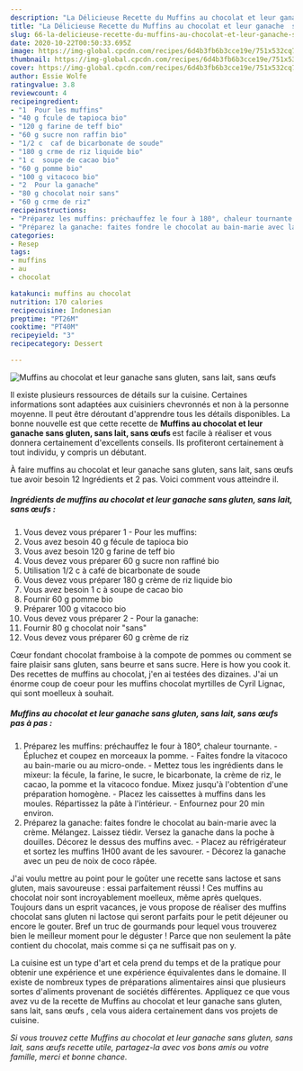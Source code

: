 ```yaml
---
description: "La Délicieuse Recette du Muffins au chocolat et leur ganache  sans gluten, sans lait, sans œufs "
title: "La Délicieuse Recette du Muffins au chocolat et leur ganache  sans gluten, sans lait, sans œufs "
slug: 66-la-delicieuse-recette-du-muffins-au-chocolat-et-leur-ganache-sans-gluten-sans-lait-sans-oufs
date: 2020-10-22T00:50:33.695Z
image: https://img-global.cpcdn.com/recipes/6d4b3fb6b3cce19e/751x532cq70/muffins-au-chocolat-et-leur-ganache-sans-gluten-sans-lait-sans-oeufs-photo-principale-de-la-recette.jpg
thumbnail: https://img-global.cpcdn.com/recipes/6d4b3fb6b3cce19e/751x532cq70/muffins-au-chocolat-et-leur-ganache-sans-gluten-sans-lait-sans-oeufs-photo-principale-de-la-recette.jpg
cover: https://img-global.cpcdn.com/recipes/6d4b3fb6b3cce19e/751x532cq70/muffins-au-chocolat-et-leur-ganache-sans-gluten-sans-lait-sans-oeufs-photo-principale-de-la-recette.jpg
author: Essie Wolfe
ratingvalue: 3.8
reviewcount: 4
recipeingredient:
- "1  Pour les muffins"
- "40 g fcule de tapioca bio"
- "120 g farine de teff bio"
- "60 g sucre non raffin bio"
- "1/2 c  caf de bicarbonate de soude"
- "180 g crme de riz liquide bio"
- "1 c  soupe de cacao bio"
- "60 g pomme bio"
- "100 g vitacoco bio"
- "2  Pour la ganache"
- "80 g chocolat noir sans"
- "60 g crme de riz"
recipeinstructions:
- "Préparez les muffins: préchauffez le four à 180°, chaleur tournante. Épluchez et coupez en morceaux la pomme. Faites fondre la vitacoco au bain-marie ou au micro-onde.  Mettez tous les ingrédients dans le mixeur: la fécule, la farine, le sucre, le bicarbonate, la crème de riz, le cacao, la pomme et la vitacoco fondue. Mixez jusqu&#39;à l&#39;obtention d&#39;une préparation homogène.  Placez les caissettes à muffins dans les moules. Répartissez la pâte à l&#39;intérieur.  Enfournez pour 20 min environ."
- "Préparez la ganache: faites fondre le chocolat au bain-marie avec la crème. Mélangez. Laissez tiédir. Versez la ganache dans la poche à douilles. Décorez le dessus des muffins avec. Placez au réfrigérateur et sortez les muffins 1H00 avant de les savourer. Décorez la ganache avec un peu de noix de coco râpée."
categories:
- Resep
tags:
- muffins
- au
- chocolat

katakunci: muffins au chocolat 
nutrition: 170 calories
recipecuisine: Indonesian
preptime: "PT26M"
cooktime: "PT40M"
recipeyield: "3"
recipecategory: Dessert

---
```



![Muffins au chocolat et leur ganache  sans gluten, sans lait, sans œufs ](https://img-global.cpcdn.com/recipes/6d4b3fb6b3cce19e/751x532cq70/muffins-au-chocolat-et-leur-ganache-sans-gluten-sans-lait-sans-oeufs-photo-principale-de-la-recette.jpg)

Il existe plusieurs ressources de détails sur la cuisine. Certaines informations sont adaptées aux cuisiniers chevronnés et non à la personne moyenne. Il peut être déroutant d'apprendre tous les détails disponibles. La bonne nouvelle est que cette recette de <strong> Muffins au chocolat et leur ganache  sans gluten, sans lait, sans œufs  </strong> est facile à réaliser et vous donnera certainement d'excellents conseils. Ils profiteront certainement à tout individu, y compris un débutant.

<!--inarticleads1-->

À faire muffins au chocolat et leur ganache  sans gluten, sans lait, sans œufs  tue avoir besoin 12 Ingrédients et 2 pas. Voici comment vous atteindre il.

##### Ingrédients de muffins au chocolat et leur ganache  sans gluten, sans lait, sans œufs  :

1. Vous devez vous préparer 1 - Pour les muffins:
1. Vous avez besoin 40 g fécule de tapioca bio
1. Vous avez besoin 120 g farine de teff bio
1. Vous devez vous préparer 60 g sucre non raffiné bio
1. Utilisation 1/2 c à café de bicarbonate de soude
1. Vous devez vous préparer 180 g crème de riz liquide bio
1. Vous avez besoin 1 c à soupe de cacao bio
1. Fournir 60 g pomme bio
1. Préparer 100 g vitacoco bio
1. Vous devez vous préparer 2 - Pour la ganache:
1. Fournir 80 g chocolat noir &#34;sans&#34;
1. Vous devez vous préparer 60 g crème de riz


Cœur fondant chocolat framboise à la compote de pommes ou comment se faire plaisir sans gluten, sans beurre et sans sucre. Here is how you cook it. Des recettes de muffins au chocolat, j&#39;en ai testées des dizaines. J&#39;ai un énorme coup de coeur pour les muffins chocolat myrtilles de Cyril Lignac, qui sont moelleux à souhait. 

<!--inarticleads2-->

##### Muffins au chocolat et leur ganache  sans gluten, sans lait, sans œufs  pas à pas :

1. Préparez les muffins: préchauffez le four à 180°, chaleur tournante. - Épluchez et coupez en morceaux la pomme. - Faites fondre la vitacoco au bain-marie ou au micro-onde.  - Mettez tous les ingrédients dans le mixeur: la fécule, la farine, le sucre, le bicarbonate, la crème de riz, le cacao, la pomme et la vitacoco fondue. Mixez jusqu&#39;à l&#39;obtention d&#39;une préparation homogène.  - Placez les caissettes à muffins dans les moules. Répartissez la pâte à l&#39;intérieur.  - Enfournez pour 20 min environ.
1. Préparez la ganache: faites fondre le chocolat au bain-marie avec la crème. Mélangez. Laissez tiédir. Versez la ganache dans la poche à douilles. Décorez le dessus des muffins avec. - Placez au réfrigérateur et sortez les muffins 1H00 avant de les savourer. - Décorez la ganache avec un peu de noix de coco râpée.


J&#39;ai voulu mettre au point pour le goûter une recette sans lactose et sans gluten, mais savoureuse : essai parfaitement réussi ! Ces muffins au chocolat noir sont incroyablement moelleux, même après quelques. Toujours dans un esprit vacances, je vous propose de réaliser des muffins chocolat sans gluten ni lactose qui seront parfaits pour le petit déjeuner ou encore le gouter. Bref un truc de gourmands pour lequel vous trouverez bien le meilleur moment pour le déguster ! Parce que non seulement la pâte contient du chocolat, mais comme si ça ne suffisait pas on y. 

<!--inarticleads1-->

<p>
La cuisine est un type d'art et cela prend du temps et de la pratique pour obtenir une expérience et une expérience équivalentes dans le domaine. Il existe de nombreux types de préparations alimentaires ainsi que plusieurs sortes d'aliments provenant de sociétés différentes. Appliquez ce que vous avez vu de la recette de Muffins au chocolat et leur ganache  sans gluten, sans lait, sans œufs , cela vous aidera certainement dans vos projets de cuisine.
</p>

<p>
<i>Si vous trouvez cette Muffins au chocolat et leur ganache  sans gluten, sans lait, sans œufs  recette utile, partagez-la avec vos bons amis ou votre famille, merci et bonne chance.</i>
</p>
